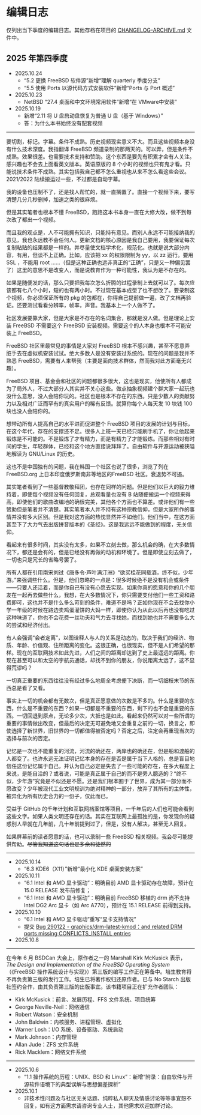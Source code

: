 # 编辑日志

仅列出当下季度的编辑日志。其他存档在项目的 [CHANGELOG-ARCHIVE.md](https://docs.bsdcn.org/CHANGELOG-ARCHIVE) 文件中。

## 2025 年第四季度

- 2025.10.24
  - “5.2 更换 FreeBSD 软件源”新增“理解 quarterly 季度分支”
  - “5.5 使用 Ports 以源代码方式安装软件”新增“Ports 与 Port 概述”
- 2025.10.23
  - NetBSD “27.4 桌面和中文环境常用软件”新增“在 VMware中安装”
- 2025.10.19
  - 新增“2.11 将 U 盘启动盘恢复为普通 U 盘（基于 Windows）”
  - 答：为什么本书始终没有配套视频

---

要切割，标记。字幕。条件不成熟。历史视频现实意义不大。而且这些视频本身没有什么技术深度。我指翻译 FreeBSD 频道录制的那两天的。可以弄，但是条件不成熟。效果很差。也需要技术支持和赞助。这个东西是要先有积累才会有人关注。感兴趣也不会去上面看英文版本。英语原版的 8 个小时的视频也只有鬼才看。只能说技术条件不成熟。其实包括我自己都不怎么重视也从来不怎么看这些会议。2021/2022 陆续搬运过一些，不过都是自动字幕。

我的设备也压制不了，还是找人帮忙的，就一直搁置了。直接一个视频下来，要写清楚几分几秒删掉，加速之类的很麻烦。

但是其实笔者也根本不懂 FreeBSD，跑路这本书本身一直在大修大改，做不到每次改了都出一个视频。

而且我的观点是，人不可能拥有知识，只能持有意见。而别人永远不可能接纳我的意见，我也永远教不会任何人。更新文档的核心原因是我自己要用，我要保证每次复制粘贴的结果都是一样的。并尽量使文档学术化，规范化。也就是说大部分内容，有用，但谈不上正确。比如，应该把 xx 的权限限制为 yy，以 zz 运行。要用 SSL ，不能用 root ……（但是这种正确也远非真正的“正确”，只是又一种偏见罢了）这里的意思不是改变人，而是说教育作为一种可能性，我认为是不存在的。

如果是随便发的话，那么只要把我每次怎么折腾的过程录制上去就可以了。每次应该都有七八个小时，短的也有两小时。不过现在基本成型了也不想改了。要录制这个视频，你必须保证所有的 pkg 的包都在，你得自己提前做一遍，改了文档再验证。还要测试看看分辨率，帧率，声音。我基本上一个人做不了。

社区发展要靠大家，但是大家是不存在的名词集合，那就是没人做。但是理论上安装 FreeBSD 不需要这个 FreeBSD 安装视频。需要这个的人本身也根本不可能安装上 FreeBSD。

FreeBSD 社区里最常见的事情是大家对 FreeBSD 根本不感兴趣，甚至不愿意弄脏手去在虚拟机安装试试。绝大多数人是没有安装过系统的。现在的问题是我并不熟悉 FreeBSD，需要有人来帮我（主要是面向技术群体，然而我对此方面毫无兴趣）。

FreeBSD 项目、基金会和社区的问题都很多很大，这也是现实，他使所有人都成为了局外人，不过大部分人其实并不关心这些。做点抽象视频建个群大家一起玩也没什么意思，没人会陪你玩的。社区也是根本不存在的东西。只是少数人的贡献努力以及相对广泛而罕有的真实用户的稀有反馈。就算你每个人每天发 10 块钱 100 块也没人会陪你的。

想带动所有人提高自己的水平进而促进整个 FreeBSD 项目的发展的计划与目标，在这个年代，存在的支撑还不足。很多人上班一天已经只能刷手机了，你让他起来锻炼是不可能的。不是锻炼了才有精力，而是有精力了才能锻炼。而那些相对有时间的学生，年轻群体，已经和这个地方直接说拜拜了。自由软件与开源运动被狭隘地解读为 GNU/Linux 的历史。

这也不是中国独有的问题，我在韩国一个社区也说了很多，浏览了列在 FreeBSD.org 上日本印度俄罗斯南非等地区的FreeBSD 社区。衰退势不可遏。

其实笔者看到了一些基督教敬拜团，也存在同样的问题。但是他们以巨大的毅力维持着，即使每个视频没有任何回复，总观看量也没有 B 站随便搬运一个视频来得高，即使他们的歌曲改编地的确很完美，其他各个方面也不算差。或许他们有一些赞助但是笔者并不清楚。其实笔者本人并不持有这种宗教信仰，但是大家所作的事情并没有多大区别。但是我对这方面的热忱显然并不如他们。他们当中，在这方面甚至下了大力气去出版拼音版本的《圣经》。这是我远远不能做到的程度，无关信仰。

看起来有很多时间，其实没有太多，如果不立刻去做，那么机会的确，在大多数情况下，都还是会有的，但是已经没有再做的动机和环境了。但是即使立刻去做了，一切也只是冗长的省略号罢了。

所有人都在引用南宋刘过《唐多令·芦叶满汀洲》“欲买桂花同载酒，终不似，少年游。”来强调些什么。但是，他们忽略的一点是：很多时候绝不是没有机会或条件——只要人还活着，而是你自己有没有心愿去实现。如果你真的愿意和你的几个朋友在一起再去做些什么，我想，在大多数情况下，你只需要支付他们一些工资和路费即可，这也并不是什么多么苛刻的条件，难道不是吗？正如你现在不会去找你小学一年级的时候在路边卖鸡蛋灌饼的大妈一样，即使你认为从此以后再也没有吃过这种味道了，你也不会花费一丝功夫和气力去寻找她，而找到她也并不需要多么大的尝试和经济付出。

有人会强调“会者定离”，以图诠释人与人的关系是动态的，取决于我们的经济、物质、年龄、价值观、住所距离的变化。这很正确，也很现实，但不是人们希望的那样。现在的互联网技术如此先进，人们之间的距离却达到了史上最遥远的距离。你现在甚至可以和太空的宇航员通话，却找不到你的朋友，你说距离太远了，这不显得荒谬吗？

一切真正重要的东西往往没有经过多么地周全考虑便下决断，而一切细枝末节的东西总是看了又看。

事实上一切的机会都有无数次，但是真正愿意做的次数是不多的。什么是重要的东西，什么是不重要的东西？如果一切都是不重要的东西，剩下的也不会是重要的东西。一切回退到原点，无论多少次，大抵也是如此。看起来仍然可以对一些所谓的重要的事情做出改变，但最后的决定无可避免地又会重复之前的一切，换言之，即使选择了新世界，旧世界的一切都值得被否定吗？否定之后，注定会再重现当次的选择与前次的否定。

记忆是一次也不能重复的河流，河流的确还在，两岸也的确还在，但是船和渡船的人都变了。也许永远无法证明记忆本身的存在是否是属于当下人格的，总是盲目地信任这份记忆属于自己，并认为自己必定是失去了一些可能的存在，在多大程度上来说，是能自洽的？或者说，可能是真正属于自己的而不是旁人臆造的？“终不似，少年游”究竟是不似还是不愿。还是我们根本囿于了世界，成为其一部分而不愿改变？少年被现代工业文明规训为绝对精神的一部分，放弃了其所有的主体性，被异化为所有历史合力的一份子，仅此而已。

受益于 GitHub 的千年计划和互联网档案馆等项目，一千年后的人们也可能会看到这些文字。如果人类文明还存在的话。其实在互联网上最孤独的是，你发现你的疑惑别人早就在几年前，几十年前提到过了，但是，没有人解决，甚至无人回复。

如果屏幕前的读者愿意的话，也可以录制一些 FreeBSD 相关视频。我会尽可能提供帮助。~~尽管我知道这句话也是多余和徒然的~~

---

- 2025.10.14
  - “6.3 KDE6（X11）”新增“最小化 KDE 桌面安装方案”
- 2025.10.11
  - “6.1 Intel 和 AMD 显卡驱动”：明确目前 AMD 显卡驱动存在故障，预计在 15.0 RELEASE 发布前修复；
  - “6.1 Intel 和 AMD 显卡驱动”：明确目前 FreeBSD 移植的 drm 尚不支持 Intel DG2 Arc 显卡（如 Arc A770），预计在 15.1 RELEASE 前得到支持。
- 2025.10.10
  - “6.1 Intel 和 AMD 显卡驱动”重写“显卡支持情况”
  - 提交 [Bug 290122 - graphics/drm-latest-kmod：and related DRM ports missing CONFLICTS_INSTALL entries](https://bugs.freebsd.org/bugzilla/show_bug.cgi?id=290122)
- 2025.10.8

---

在今年 6 月 BSDCan 大会上，原作者之一的 Marshall Kirk McKusick 表示，*The Design and Implementation of the FreeBSD Operating System*（《FreeBSD 操作系统设计与实现》）第三版的编写工作正在筹备中。培生教育将不再负责第三版的发行工作。培生已将著作权归还原作者。已与 No Starch 出版社签约合作，由其负责第三版的出版事宜。该书籍项目正在扩充作者团队：

- Kirk McKusick：前言、发展历程、FFS 文件系统、项目统筹
- George Neville-Neil：网络通信
- Robert Watson：安全机制
- John Baldwin：内核服务、进程管理、虚拟化
- Warner Losh：I/O 系统、设备驱动、系统启动
- Mark Johnson：内存管理
- Allan Jude：ZFS 文件系统
- Rick Macklem：网络文件系统

---

- 2025.10.6
  - “1.1 操作系统的历程：UNIX、BSD 和 Linux”：新增“附录：自由软件与开源软件语境下的典型误解与思想偏差探析”
- 2025.10.1
  - 非技术性问题及与社区无关话题、纯粹私人聊天及情感讨论等等事宜恕不回复，如有这方面需求请咨询专业人士，其他需求欢迎加群讨论。
